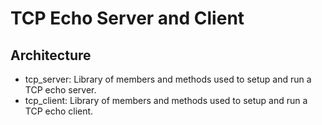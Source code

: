 # TCP Echo Server and Client

## Architecture
- tcp_server: Library of members and methods used to setup and run a TCP echo server.
- tcp_client: Library of members and methods used to setup and run a TCP echo client.